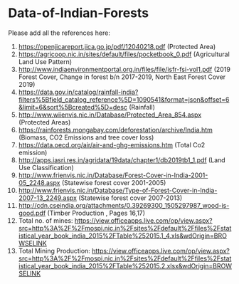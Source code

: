 # Data-of-Indian-Forests
Please add all the references here: 

1) https://openjicareport.jica.go.jp/pdf/12040218.pdf (Protected Area)
2) https://agricoop.nic.in/sites/default/files/pocketbook_0.pdf (Agricultural Land Use Pattern)
3) http://www.indiaenvironmentportal.org.in/files/file/isfr-fsi-vol1.pdf (2019 Forest Cover, Change in forest b/n 2017-2019, North East Forest Cover 2019)
4) https://data.gov.in/catalog/rainfall-india?filters%5Bfield_catalog_reference%5D=1090541&format=json&offset=6&limit=6&sort%5Bcreated%5D=desc (Rainfall)
5) http://www.wiienvis.nic.in/Database/Protected_Area_854.aspx (Protected Areas)
6) https://rainforests.mongabay.com/deforestation/archive/India.htm (Biomass, CO2 Emissions and tree cover loss)
7) https://data.oecd.org/air/air-and-ghg-emissions.htm (Total Co2 emission)
8) http://apps.iasri.res.in/agridata/19data/chapter1/db2019tb1_1.pdf (Land Use Classification)
9) http://www.frienvis.nic.in/Database/Forest-Cover-in-India-2001-05_2248.aspx (Statewise forest cover 2001-2005)
10) http://www.frienvis.nic.in/Database/Type-of-Forest-Cover-in-India-2007-13_2249.aspx (Statewise forest cover 2007-2013)
11) http://cdn.cseindia.org/attachments/0.39269300_1505297987_wood-is-good.pdf (Timber Production , Pages 16,17)
12) Total no. of mines: https://view.officeapps.live.com/op/view.aspx?src=http%3A%2F%2Fmospi.nic.in%2Fsites%2Fdefault%2Ffiles%2Fstatistical_year_book_india_2015%2FTable%252015.1_4.xls&wdOrigin=BROWSELINK
13) Total Mining Production: https://view.officeapps.live.com/op/view.aspx?src=http%3A%2F%2Fmospi.nic.in%2Fsites%2Fdefault%2Ffiles%2Fstatistical_year_book_india_2015%2FTable%252015.2.xlsx&wdOrigin=BROWSELINK

